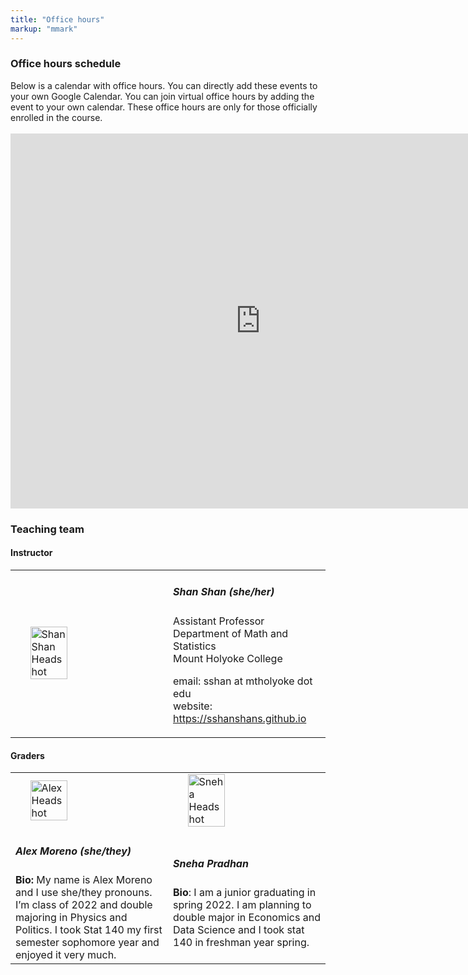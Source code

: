 ```yaml
---
title: "Office hours"
markup: "mmark"
---
```


### Office hours schedule
<div class = "main-text">
Below is a calendar with office hours. You can directly add these events to your own Google Calendar.
You can join virtual office hours by adding the event to your own calendar. These office hours are only for those officially enrolled in the course.  <br>
<br>

<iframe src="https://calendar.google.com/calendar/embed?src=c_6vn9cc8n5equ69urm2nafvikl8%40group.calendar.google.com&ctz=America%2FNew_York" style="border: 0" width="800" height="600" frameborder="0" scrolling="no"></iframe>

</div>

### Teaching team

<h4>Instructor</h4>
<table class="table text-left" width = 60%>

<td width =50%>
<img src="img/Shan.jpg" class="rounded-circle center"
alt="ShanShan Headshot"
style="width:50%; margin-right:40%; margin-left:10%; display:block;">
</td>

<td width =50%>
<h5>Shan Shan (she/her) </h5>
Assistant Professor <br>
Department of Math and Statistics <br>
Mount Holyoke College <br>

email: sshan at mtholyoke dot edu <br>
website: https://sshanshans.github.io <br>
</td>

</table>

<h4>Graders</h4>

<table class="table table-condensed text-left" width = 60%>

<tr>
<td width =50%>
<img src="img/Alex.jpg" class="rounded-circle center"
alt="Alex Headshot"
style="width:50%; margin-right;40%; margin-left:10%; display:block;">
</td>

<td width =50%>
<img src="img/Sneha.jpeg" class="rounded-circle center"
alt="Sneha Headshot"
style="width:50%; margin-right;40%; margin-left:10%; display:block;"></td>

</tr>

<tr>
<td>
<h5>Alex Moreno (she/they)</h5>
<b>Bio:</b> My name is Alex Moreno and I use she/they pronouns. I’m class of 2022 and double majoring in Physics and Politics. I took Stat 140 my first semester sophomore year and enjoyed it very much. <br></td>
<td> <h5>Sneha Pradhan</h5>
<b>Bio</b>: I am a junior graduating in spring 2022. I am planning to double major in Economics and Data Science and I took stat 140 in freshman year spring. <br></td>
</tr>

</table>

